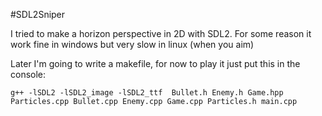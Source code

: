 #SDL2Sniper

I tried to make a horizon perspective in 2D with SDL2. For some reason it work fine in windows but very slow in linux (when you aim)

Later I'm going to write a makefile, for now to play it just put this in the console:
```
g++ -lSDL2 -lSDL2_image -lSDL2_ttf  Bullet.h Enemy.h Game.hpp Particles.cpp Bullet.cpp Enemy.cpp Game.cpp Particles.h main.cpp
``` 